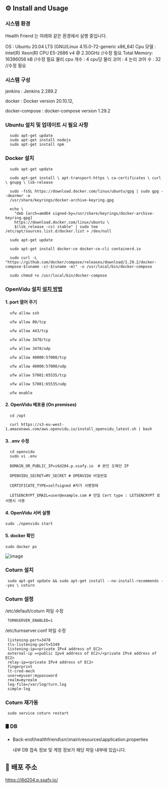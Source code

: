## ⚙️ Install and Usage

### 시스템 환경
Health Friend 는 아래와 같은 환경에서 실행 중입니다.

  OS : Ubuntu 20.04 LTS (GNU/Linux 4.15.0-72-generic x86_64)
  Cpu 모델 : Intel(R) Xeon(R) CPU E5-2686 v4 @ 2.30GHz //수정 필요
  Total Memory: 16396056 kB //수정 필요
  물리 cpu 개수 : 4 cpu당 물리 코어 : 4 논리 코어 수 : 32 //수정 필요

### 시스템 구성

  jenkins : Jenkins 2.289.2

  docker : Docker version 20.10.12,

  docker-compose : docker-compose version 1.29.2

### Ubuntu 설치 및 업데이트 시 필요 사항

```
  sudo apt-get update
  sudo apt-get install nodejs
  sudo apt-get install npm
```

### Docker 설치

```
  sudo apt-get update

  sudo apt-get install \ apt-transport-https \ ca-certificates \ curl \ gnupg \ lsb-release
    
  sudo -fsSL https://download.docker.com/linux/ubuntu/gpg | sudo gpg --dearmor -o
  /usr/share/keyrings/docker-archive-keyring.gpg

  echo \
    "deb [arch=amd64 signed-by=/usr/share/keyrings/docker-archive-keyring.gpg]
    https://download.docker.com/linux/ubuntu \
    $(lsb_release -cs) stable" | sudo tee /etc/apt/sources.list.d/docker.list > /dev/null
    
  sudo apt-get update

  sudo apt-get install docker-ce docker-ce-cli containerd.io

  sudo curl -L "https://github.com/docker/compose/releases/download/1.29.2/docker-compose-$(uname -s)-$(uname -m)" -o /usr/local/bin/docker-compose

  sudo chmod +x /usr/local/bin/docker-compose
```

### OpenVidu 설치 [설치 방법](https://docs.openvidu.io/en/2.19.0/deployment/ce/on-premises/#close-ports-to-avoid-external-attacks)


#### 1. port 열어 주기

```
  ufw allow ssh

  ufw allow 80/tcp

  ufw allow 443/tcp

  ufw allow 3478/tcp

  ufw allow 3478/udp

  ufw allow 40000:57000/tcp

  ufw allow 40000:57000/udp

  ufw allow 57001:65535/tcp

  ufw allow 57001:65535/udp

  ufw enable
```

#### 2. OpenVidu 배포용 (On premises)

```
  cd /opt

  curl https://s3-eu-west-1.amazonaws.com/aws.openvidu.io/install_openvidu_latest.sh | bash
```
#### 3. .env 수정

```
  cd openvidu
  sudo vi .env
```

```
  DOMAIN_OR_PUBLIC_IP=i6d204.p.ssafy.io  # 본인 도메인 IP

  OPENVIDU_SECRET=MY_SECRET # OPENVIDU 비밀번호

  CERTIFICATE_TYPE=selfsigned #자가 서명형태

  LETSENCRYPT_EMAIL=user@example.com # 만일 Cert type : LETSENCRYPT 로 서명시 사용
```

#### 4. OpenVidu 서버 실행

```
sudo ./openvidu start
```

#### 5. docker 확인

```
sudo docker ps
```
![image](https://user-images.githubusercontent.com/87481266/154408585-df3bef34-da7a-490b-a893-ef3bb2503ce3.png)


### Coturn 설치

```
 sudo apt-get update && sudo apt-get install --no-install-recommends --yes \ coturn
```

### Coturn 설정

/etc/default/coturn 파일 수정

```
 TURNSERVER_ENABLED=1
```

/etc/turnserver.conf 파일 수정

```
 listening-port=3478
 tls-listening-port=5349
 listening-ip=<private IPv4 address of EC2>
 external-ip =<public Ipv4 address of EC2>/<private IPv4 address of EC2>
 relay-ip=<private IPv4 address of EC2>
 fingerprint
 lt-cred-mech
 user=myuser:mypassword
 realm=myrealm
 log-file=/var/log/turn.log
 simple-log
```

### Coturn 재가동

```
 sudo service coturn restart
```

### 🛢 DB

- Back-end\healthfriend\src\main\resources\application.properties
  
    내부 DB 접속 정보 및 계정 정보가 해당 파일 내부에 있습니다.



## 💾 배포 주소

https://i6d204.p.ssafy.io/

